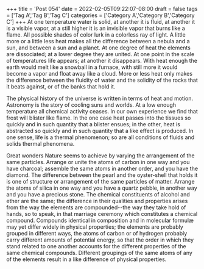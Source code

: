 +++
title = 'Post 054'
date = 2022-02-05T09:22:07-08:00
draft = false
tags = ['Tag A','Tag B','Tag C']
categories = ['Category A','Category B','Category C']
+++
At one temperature water is solid, at another it is fluid, at another it is a visible vapor, at a still higher it is an invisible vapor that burns like a flame. All possible shades of color lurk in a colorless ray of light. A little more or a little less heat makes all the difference between a nebula and a sun, and between a sun and a planet. At one degree of heat the elements are dissociated; at a lower degree they are united. At one point in the scale of temperatures life appears; at another it disappears. With heat enough the earth would melt like a snowball in a furnace, with still more it would become a vapor and float away like a cloud. More or less heat only makes the difference between the fluidity of water and the solidity of the rocks that it beats against, or of the banks that hold it.

The physical history of the universe is written in terms of heat and motion. Astronomy is the story of cooling suns and worlds. At a low enough temperature all chemical activity ceases. In our own experience we find that frost will blister like flame. In the one case heat passes into the tissues so quickly and in such quantity that a blister ensues; in the other, heat is abstracted so quickly and in such quantity that a like effect is produced. In one sense, life is a thermal phenomenon; so are all conditions of fluids and solids thermal phenomena.

Great wonders Nature seems to achieve by varying the arrangement of the same particles. Arrange or unite the atoms of carbon in one way and you have charcoal; assemble the same atoms in another order, and you have the diamond. The difference between the pearl and the oyster-shell that holds it is one of structure or arrangement of the same particles of matter. Arrange the atoms of silica in one way and you have a quartz pebble, in another way and you have a precious stone. The chemical constituents of alcohol and ether are the same; the difference in their qualities and properties arises from the way the elements are compounded--the way they take hold of hands, so to speak, in that marriage ceremony which constitutes a chemical compound. Compounds identical in composition and in molecular formulæ may yet differ widely in physical properties; the elements are probably grouped in different ways, the atoms of carbon or of hydrogen probably carry different amounts of potential energy, so that the order in which they stand related to one another accounts for the different properties of the same chemical compounds. Different groupings of the same atoms of any of the elements result in a like difference of physical properties.
